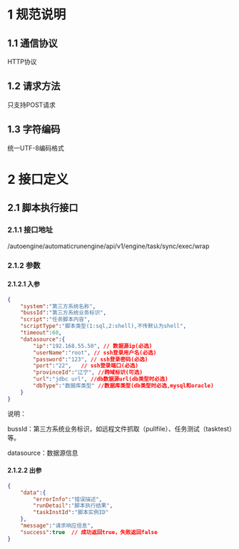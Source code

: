 

# 1 规范说明

## 1.1 通信协议

HTTP协议

## 1.2 请求方法

只支持POST请求

## 1.3 字符编码

统一UTF-8编码格式

# 2 接口定义

## 2.1 脚本执行接口

### 2.1.1 接口地址

/autoengine/automaticrunengine/api/v1/engine/task/sync/exec/wrap

### 2.1.2 参数

#### 2.1.2.1 入参

```json
{
    "system":"第三方系统名称",
    "bussId":"第三方系统业务标识",
    "script":"任务脚本内容",
    "scriptType":"脚本类型(1:sql,2:shell),不传默认为shell",
    "timeout":60,
    "datasource":{
        "ip":"192.168.55.50", // 数据源ip(必选)
        "userName":"root", // ssh登录用户名(必选)
        "password":"123", // ssh登录密码(必选)
        "port":"22",   // ssh登录端口(必选)
        "provinceId":"辽宁", //跨域标识(可选)
        "url":"jdbc url", //db数据源url(db类型时必选)
        "dbType":"数据库类型" //数据库类型(db类型时必选,mysql和oracle)
    }
}
```

说明：

bussId：第三方系统业务标识，如远程文件抓取（pullfile）、任务测试（tasktest）等。

datasource：数据源信息

#### 2.1.2.2 出参

```json
{
    "data":{
        "errorInfo":"错误描述",
        "runDetail":"脚本执行结果",
        "taskInstId":"脚本实例ID"
    },
    "message":"请求响应信息",
    "success":true  // 成功返回true，失败返回false
}
```

